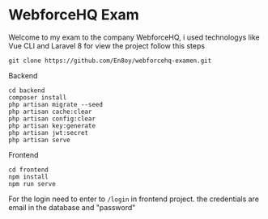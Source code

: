 # WebforceHQ Exam
Welcome to my exam to the company WebforceHQ, i used technologys like Vue CLI and Laravel 8 for view the project follow this steps

```
git clone https://github.com/En8oy/webforcehq-examen.git
```

Backend

```
cd backend
composer install
php artisan migrate --seed
php artisan cache:clear
php artisan config:clear
php artisan key:generate
php artisan jwt:secret
php artisan serve
```

Frontend
```
cd frontend
npm install
npm run serve
```

For the login need to enter to ``` /login ``` in frontend project.
the credentials are email in the database and "password"
